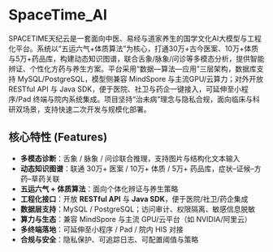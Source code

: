 # SpaceTime_AI
SPACETIME天纪云是一套面向中医、易经与道家养生的国学文化AI大模型与工程化平台。系统以“五运六气+体质算法”为核心，打通30万+古今医案、10万+体质与5万+药品库，构建动态知识图谱，联合舌象/脉象/问诊等多模态分析，提供智能辨证、个性化方药与养生方案。平台采用“数据—算法—应用”三层架构，数据库支持 MySQL/PostgreSQL，模型侧兼容 MindSpore 与主流GPU/云算力；对外开放 RESTful API 与 Java SDK，便于医院、社卫与药企一键接入，可延伸至小程序/Pad 终端与院内系统集成。项目坚持“治未病”理念与隐私合规，面向临床与科研双场景，支持快速二次开发与规模化部署。


## 核心特性 (Features)
-  **多模态诊断**：舌象 / 脉象 / 问诊联合推理，支持图片与结构化文本输入  
-  **动态知识图谱**：联通 30万+ 医案 / 10万+ 体质 / 5万+ 药品库，症状–证候–方药–草药关联  
-  **五运六气 + 体质算法**：面向个体化辨证与养生策略  
-  **工程化接口**：开放 **RESTful API** 与 **Java SDK**，便于医院/社卫/药企集成  
-  **数据层支持**：MySQL / PostgreSQL；访问审计、权限隔离、敏感信息脱敏  
-  **算力与生态**：兼容 MindSpore 与主流 GPU/云平台（如 NVIDIA/阿里云）  
-  **多终端落地**：可延伸至小程序 / Pad / 院内 HIS 对接  
-  **合规与安全**：隐私保护、可追踪日志、可配置阈值与策略
